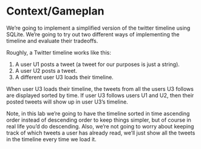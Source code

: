 # Context/Gameplan

We’re going to implement a simplified version of the twitter timeline using SQLite. We’re going to try out two different ways of implementing the timeline and evaluate their tradeoffs.

Roughly, a Twitter timeline works like this:

1. A user U1 posts a tweet (a tweet for our purposes is just a string).
2. A user U2 posts a tweet.
3. A different user U3 loads their timeline.

When user U3 loads their timeline, the tweets from all the users U3 follows are displayed sorted by time. If user U3 follows users U1 and U2, then their posted tweets will show up in user U3’s timeline.

Note, in this lab we’re going to have the timeline sorted in time ascending order instead of descending order to keep things simpler, but of course in real life you’d do descending. Also, we’re not going to worry about keeping track of which tweets a user has already read, we’ll just show all the tweets in the timeline every time we load it.